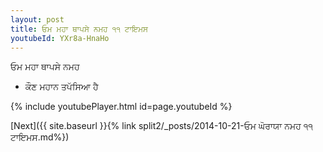```yaml
---
layout: post
title: ਓਮ ਮਹਾ ਥਾਪਸੇ ਨਮਹ ੧੧ ਟਾਇਮਸ
youtubeId: YXr8a-HnaHo
---
```

 
 
 ਓਮ ਮਹਾ ਥਾਪਸੇ ਨਮਹ  
 
 -  ਕੌਣ ਮਹਾਨ ਤਪੱਸਿਆ ਹੈ 
 
  
 
  
 
 
 
 
 
 


{% include youtubePlayer.html id=page.youtubeId %}
 
[Next]({{ site.baseurl }}{% link  split2/_posts/2014-10-21-ਓਮ ਘੋਰਾਯਾ ਨਮਹ ੧੧ ਟਾਇਮਸ.md%})
 
